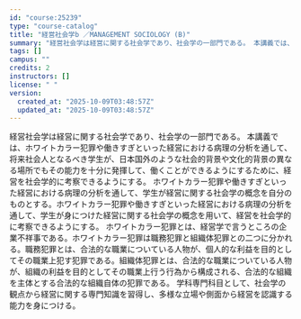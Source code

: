 ```yaml
---
id: "course:25239"
type: "course-catalog"
title: "経営社会学b ／MANAGEMENT SOCIOLOGY (B)"
summary: "経営社会学は経営に関する社会学であり、社会学の一部門である。 本講義では、ホワイトカラー犯罪や働きすぎといった経営における病理の分析を通して、将来社会人となるべき学生が、日本国外のような社会的背景や文化的背景の異なる場所でもその能力を十分に…"
tags: []
campus: ""
credits: 2
instructors: []
license: " "
version:
  created_at: "2025-10-09T03:48:57Z"
  updated_at: "2025-10-09T03:48:57Z"
---
```


経営社会学は経営に関する社会学であり、社会学の一部門である。 本講義では、ホワイトカラー犯罪や働きすぎといった経営における病理の分析を通して、将来社会人となるべき学生が、日本国外のような社会的背景や文化的背景の異なる場所でもその能力を十分に発揮して、働くことができるようにするために、経営を社会学的に考察できるようにする。 ホワイトカラー犯罪や働きすぎといった経営における病理の分析を通して、学生が経営に関する社会学の概念を自分のものとする。ホワイトカラー犯罪や働きすぎといった経営における病理の分析を通して、学生が身につけた経営に関する社会学の概念を用いて、経営を社会学的に考察できるようにする。 ホワイトカラー犯罪とは、経営学で言うところの企業不祥事である。ホワイトカラー犯罪は職務犯罪と組織体犯罪との二つに分かれる。職務犯罪とは、合法的な職業についている人物が、個人的な利益を目的としてその職業上犯す犯罪である。組織体犯罪とは、合法的な職業についている人物が、組織の利益を目的としてその職業上行う行為から構成される、合法的な組織を主体とする合法的な組織自体の犯罪である。 学科専門科目として、社会学の観点から経営に関する専門知識を習得し、多様な立場や側面から経営を認識する能力を身につける。
